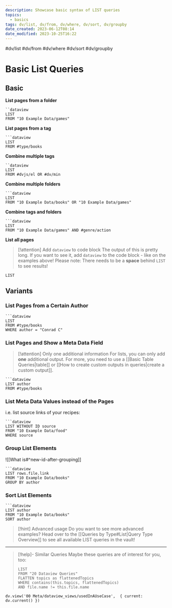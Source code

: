 ```yaml
---
description: Showcase basic syntax of LIST queries
topics:
  - basics
tags: dv/list, dv/from, dv/where, dv/sort, dv/groupby
date_created: 2023-06-12T08:14
date_modified: 2023-10-25T16:22
---
```


#dv/list #dv/from #dv/where #dv/sort #dv/groupby

# Basic List Queries

## Basic

**List pages from a folder**

```
``dataview
LIST
FROM "10 Example Data/games"
```

**List pages from a tag**

```
```dataview
LIST
FROM #type/books
```

**Combine multiple tags**

```
``dataview
LIST
FROM #dvjs/el OR #dv/min
```

**Combine multiple folders**

```
```dataview
LIST
FROM "10 Example Data/books" OR "10 Example Data/games"
```

**Combine tags and folders**

```
```dataview
LIST
FROM "10 Example Data/games" AND #genre/action
```

**List all pages**

> [!attention] Add `dataview` to code block
> The output of this is pretty long. If you want to see it, add `dataview` to the code block - like on the examples above!
> Please note: There needs to be a **space** behind `LIST` to see results!

```
LIST
```

## Variants

### List Pages from a Certain Author

```
```dataview
LIST
FROM #type/books
WHERE author = "Conrad C"
```

### List Pages and Show a Meta Data Field

> [!attention] Only one additional information
> For lists, you can only add **one** additional output. For more, you need to use a [[Basic Table Queries|table]] or [[How to create custom outputs in queries|create a custom output]].

```
```dataview
LIST author
FROM #type/books
```

### List Meta Data Values instead of the Pages

i.e. list source links of your recipes:

```
```dataview
LIST WITHOUT ID source
FROM "10 Example Data/food"
WHERE source
```

### Group List Elements

![[What is#^new-id-after-grouping]]

```
```dataview
LIST rows.file.link
FROM "10 Example Data/books"
GROUP BY author
```

### Sort List Elements

```
```dataview
LIST author
FROM "10 Example Data/books"
SORT author
```

> [!hint] Advanced usage
> Do you want to see more advanced examples? Head over to the [[Queries by Type#List|Query Type Overview]] to see all available LIST queries in the vault!

---

<!-- === end of query page ===  -->

> [!help]- Similar Queries
> Maybe these queries are of interest for you, too:
>
> ```dataview
> LIST
> FROM "20 Dataview Queries"
> FLATTEN topics as flattenedTopics
> WHERE contains(this.topics, flattenedTopics)
> AND file.name != this.file.name
> ```

```dataviewjs
dv.view('00 Meta/dataview_views/usedInAUseCase',  { current: dv.current() })
```
